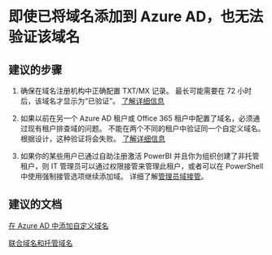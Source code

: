 <properties
    pageTitle="I can't verify my domain name even though I added it to Azure AD"
    description="Azure Active Directory 域疑难解答"
    service="microsoft.aad"
    resource="Microsoft_AAD_IAM"
    authors="ElizavetaKuzmenko"
    displayOrder="4291"
    selfHelpType="generic"
    supportTopicIds="32045779"
    resourceTags=""
    productPesIds="14785"
    cloudEnvironments="public"
    />


# <a name="i-cant-verify-my-domain-name-even-though-i-added-it-to-azure-ad"></a>即使已将域名添加到 Azure AD，也无法验证该域名

## <a name="recommended-steps"></a>**建议的步骤**

1. 确保在域名注册机构中正确配置 TXT/MX 记录。  最长可能需要在 72 小时后，该域名才显示为“已验证”。 [了解详细信息](https://docs.microsoft.com/azure/active-directory/active-directory-add-domain#add-the-dns-entry-at-the-domain-name-registrar-for-the-domain)

2. 如果以前在另一个 Azure AD 租户或 Office 365 租户中配置了域名，必须通过现有租户排查域的问题。 不能在两个不同的租户中验证同一个自定义域名。 根据设计，这种验证将会失败。 [了解详细信息](https://docs.microsoft.com/azure/active-directory/active-directory-add-domain#troubleshooting)

3. 如果你的某些用户已通过自助注册激活 PowerBI 并且你为组织创建了非托管租户，则 IT 管理员可以通过权限接管来管理此租户，或者可以在 PowerShell 中使用强制接管选项继续添加域。 详细了解[管理员域接管](https://powerbi.microsoft.com/documentation/powerbi-admin-administering-power-bi-in-your-organization/#what-is-the-process-to-manage-a-tenant-created-by-Microsoft-for-my-users)。

## <a name="recommended-documents"></a>**建议的文档**

[在 Azure AD 中添加自定义域名](https://docs.microsoft.com/azure/active-directory/active-directory-add-domain)

[联合域名和托管域名](https://docs.microsoft.com/azure/active-directory/active-directory-add-domain-concepts#federated-and-managed-domain-names)


